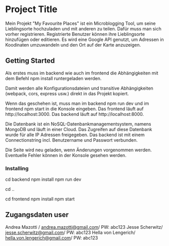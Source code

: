 # Project Title

Mein Projekt "My Favourite Places" ist ein Microblogging Tool, um seine Lieblingsorte hochzuladen und mit anderen zu teilen. Dafür muss man sich vorher registrieren. Registrierte Benutzer können ihre Lieblingsorte hinzufügen oder editieren. Es wird eine Google API genutzt, um Adressen in Koodinaten umzuwandeln und den Ort auf der Karte anzuzeigen. 

## Getting Started

Als erstes muss im backend wie auch im frontend die Abhängigkeiten mit dem Befehl npm install runtergeladen werden. 

 Damit werden alle Konfigurationsdateien und transitive Abhängigkeiten (webpack, cors, express usw.) direkt in das Projekt kopiert. 

Wenn das geschehen ist, muss man im backend npm run dev und im frontend npm start in die Konsole eingeben. Das frontend läuft auf http://localhost:3000. Das backend läuft auf http://localhost:8000. 

Die Datenbank ist ein NoSQL-Datenbankmanagementsystem, namens MongoDB und läuft in einer Cloud. Das Zugreifen auf diese Datenbank wurde für alle IP Adressen freigegeben. Das backend ist mit einem Connectionstring incl. Benutzername und Passwort verbunden. 

Die Seite wird neu geladen, wenn Änderungen vorgenommen werden. Eventuelle Fehler können in der Konsole gesehen werden.

### Installing

cd backend
    npm install
    npm run dev

cd ..

cd frontend
    npm install
    npm start



## Zugangsdaten user 

Andrea Mazotti / andrea.mazotti@gmail.com/ PW: abc123
Jesse Scherwitz/ jesse.scherwitz@gmail.com/ PW: abc123
Hella von Lengerich/ hella.von.lengerich@gmail.com/ PW: abc123



